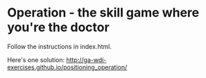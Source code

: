 # Operation - the skill game where you're the doctor

Follow the instructions in index.html.

Here's one solution: http://ga-wdi-exercises.github.io/positioning_operation/
